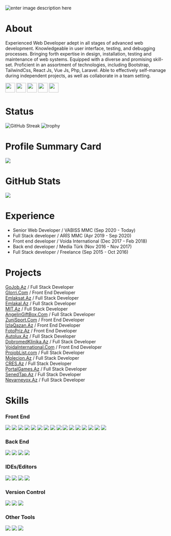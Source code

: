 ![enter image description here](https://images.unsplash.com/photo-1587620962725-abab7fe55159?ixlib=rb-1.2.1&ixid=MnwxMjA3fDB8MHxwaG90by1wYWdlfHx8fGVufDB8fHx8&auto=format&fit=crop&w=1631&q=80)
# About
Experienced Web Developer adept in all stages of advanced web development. Knowledgeable in user interface, testing, and debugging processes. Bringing forth expertise in design, installation, testing and maintenance of web systems. Equipped with a diverse and promising skill-set. Proficient in an assortment of technologies, including Bootstrap, TailwindCss, React Js, Vue Js, Php, Laravel. Able to effectively self-manage during independent projects, as well as collaborate in a team setting.

<a href="https://www.facebook.com/e.azeroglu/"><img height="30" src="https://img.shields.io/badge/Facebook-%231877F2.svg?style=for-the-badge&logo=Facebook&logoColor=white"></a> <a href="https://www.linkedin.com/in/emin-azeroglu/"><img height="30" src="https://img.shields.io/badge/linkedin-%230077B5.svg?style=for-the-badge&logo=linkedin&logoColor=white"></a> <a href="https://medium.com/@azeroglu.emin"><img height="30" src="https://img.shields.io/badge/Medium-%23000000.svg?style=for-the-badge&logo=Medium&logoColor=white"></a> <a href="https://t.me/azerogluemin"><img height="30" src="https://img.shields.io/badge/Telegram-2CA5E0?style=for-the-badge&logo=telegram&logoColor=white"></a> <a href="https://wa.me/994507132303"><img height="30" src="https://img.shields.io/badge/WhatsApp-25D366?style=for-the-badge&logo=whatsapp&logoColor=white"></a>

# Status

![GitHub Streak](https://github-readme-streak-stats.herokuapp.com/?user=eminazeroglu&theme=algolia) ![trophy](https://github-profile-trophy.vercel.app/?username=eminazeroglu&title=Commit,Stars,Repositories,PullRequest,Followers&theme=darkhub)

# Profile Summary Card
<img src="https://github-profile-summary-cards.vercel.app/api/cards/profile-details?username=eminazeroglu"> 

# GitHub Stats
<img src="https://github-readme-stats.vercel.app/api?username=eminazeroglu"> 

# Experience

<ul>
<li>Senior Web Developer / VABISS MMC  (Sep 2020 - Today) </li>
<li>Full Stack developer / ARİS MMC  (Apr 2019 - Sep 2020) </li>
<li>Front end developer / Voida International  (Dec 2017 - Feb 2018) </li>
<li>Back end developer / Media Türk  (Nov 2016 - Nov 2017)</li>
<li>Full Stack developer / Freelance  (Sep 2015 - Oct 2016)</li>
</ul>

# Projects
<a href="https://gojob.az/" target="_blank">GoJob.Az</a> / Full Stack Developer <br/>
<a href="https://glorri.com" target="_blank">Glorri.Com</a> / Front End Developer <br/>
<a href="https://emlaksat.az/" target="_blank">Emlaksat.Az</a> / Full Stack Developer <br/>
<a href="https://emlakal.az/" target="_blank">Emlakal.Az</a> / Full Stack Developer <br/>
<a href="https://mit.az/" target="_blank">MIT.Az</a> / Full Stack Developer <br/>
<a href="https://angelingiftbox.com/" target="_blank">AngelinGiftBox.Com</a> / Full Stack Developer <br/>
<a href="https://zunisport.com/" target="_blank">ZuniSport.Com</a> / Front End Developer <br/>
<a href="http://www.izleqazan.az/" target="_blank">İzləQazan.Az</a> / Front End Developer <br/>
<a href="https://fotopriz.az/" target="_blank">FotoPriz.Az</a> / Front End Developer <br/>
<a href="https://avtolux.az/" target="_blank">Autolux.Az</a> / Full Stack Developer <br/>
<a href="http://dobromed.az/" target="_blank">DobromedKlinika.Az</a> / Full Stack Developer <br/> 
<a href="http://www.voidaint.com/" target="_blank">VoidaInternational.Com</a> / Front End Developer <br/>
<a href="https://projoblist.com/" target="_blank">ProjobList.com</a> / Full Stack Developer <br/>
<a href="https://molecion.az/" target="_blank">Molecion.Az</a> / Full Stack Developer <br/>
<a href="https://cres.az/" target="_blank">CRES.Az</a> / Full Stack Developer <br/>
<a href="https://www.portalgames.az/" target="_blank">PortalGames.Az</a> / Full Stack Developer <br/>
<a href="https://senedtap.az/" target="_blank">SenedTap.Az</a> / Full Stack Developer <br/>
<a href="https://nevarneyox.com/" target="_blank">Nevarneyox.Az</a> / Full Stack Developer

# Skills

### Front End

<img src="https://img.shields.io/badge/HTML5-E34F26?style=for-the-badge&logo=html5&logoColor=white"> <img  src="https://img.shields.io/badge/CSS3-1572B6?style=for-the-badge&logo=css3&logoColor=white"> <img src="https://img.shields.io/badge/SASS-hotpink.svg?style=for-the-badge&logo=SASS&logoColor=white">  <img src="https://img.shields.io/badge/tailwindcss-%2338B2AC.svg?style=for-the-badge&logo=tailwind-css&logoColor=white"> <img  src="https://img.shields.io/badge/JavaScript-F7DF1E?style=for-the-badge&logo=javascript&logoColor=black"> <img  src="https://img.shields.io/badge/jquery-%230769AD.svg?style=for-the-badge&logo=jquery&logoColor=white"> <img  src="https://img.shields.io/badge/Bootstrap-563D7C?style=for-the-badge&logo=bootstrap&logoColor=white"> <img  src="https://img.shields.io/badge/React-20232A?style=for-the-badge&logo=react&logoColor=61DAFB"> <img src="https://img.shields.io/badge/next.js-000000?style=for-the-badge&logo=nextdotjs&logoColor=white"> <img src="https://img.shields.io/badge/React_Native-20232A?style=for-the-badge&logo=react&logoColor=61DAFB"> <img src="https://img.shields.io/badge/vuejs-%2335495e.svg?style=for-the-badge&logo=vuedotjs&logoColor=%234FC08D"> <img src="https://img.shields.io/badge/nuxt.js-00C58E?style=for-the-badge&logo=nuxtdotjs&logoColor=white"> <img src="https://img.shields.io/badge/Electron-191970?style=for-the-badge&logo=Electron&logoColor=white"> <img src="https://img.shields.io/badge/NPM-%23000000.svg?style=for-the-badge&logo=npm&logoColor=white"> <img src="https://img.shields.io/badge/Ant%20Design-1890FF?style=for-the-badge&logo=antdesign&logoColor=white"> <img src="https://img.shields.io/badge/Svelte-4A4A55?style=for-the-badge&logo=svelte&logoColor=FF3E00">


### Back End

<img src="https://img.shields.io/badge/php-%23777BB4.svg?style=for-the-badge&logo=php&logoColor=white"> <img src="https://img.shields.io/badge/laravel-%23FF2D20.svg?style=for-the-badge&logo=laravel&logoColor=white"> <img src="https://img.shields.io/badge/mysql-%2300f.svg?style=for-the-badge&logo=mysql&logoColor=white"> <img src="https://img.shields.io/badge/json-5E5C5C?style=for-the-badge&logo=json&logoColor=white"> 

### IDEs/Editors

<img src="https://img.shields.io/badge/phpstorm-143?style=for-the-badge&logo=phpstorm&logoColor=black&color=black&labelColor=darkorchid"> <img src="https://img.shields.io/badge/webstorm-143?style=for-the-badge&logo=webstorm&logoColor=white&color=black"> <img src="https://img.shields.io/badge/sublime_text-%23575757.svg?style=for-the-badge&logo=sublime-text&logoColor=important"> <img src="https://img.shields.io/badge/Visual_Studio_Code-0078D4?style=for-the-badge&logo=visual%20studio%20code&logoColor=white"> 

### Version Control

<img src="https://img.shields.io/badge/git-%23F05033.svg?style=for-the-badge&logo=git&logoColor=white"> <img src="https://img.shields.io/badge/github-%23121011.svg?style=for-the-badge&logo=github&logoColor=white"> <img src="https://img.shields.io/badge/bitbucket-%230047B3.svg?style=for-the-badge&logo=bitbucket&logoColor=white"> 

### Other Tools

<img src="https://img.shields.io/badge/Trello-0052CC?style=for-the-badge&logo=trello&logoColor=white"> <img src="https://img.shields.io/badge/Jira-0052CC?style=for-the-badge&logo=Jira&logoColor=white"> <img src="https://img.shields.io/badge/Slack-4A154B?style=for-the-badge&logo=slack&logoColor=white">

